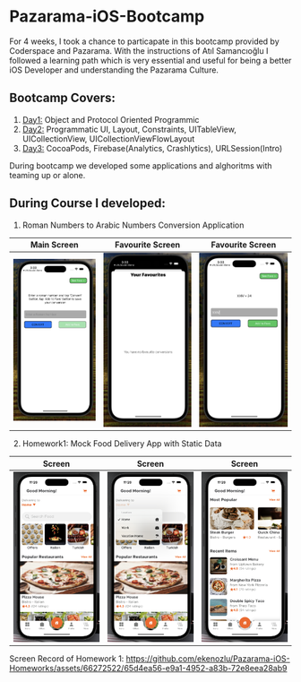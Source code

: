 # Pazarama-iOS-Bootcamp
For 4 weeks, I took a chance to particapate in this bootcamp provided by Coderspace and Pazarama. With the instructions of Atıl Samancıoğlu I followed a learning path which is very essential and useful for being a better iOS Developer and understanding the Pazarama Culture.

## Bootcamp Covers:
1. [Day1:](https://github.com/ekenozlu/Pazarama-iOS-Bootcamp/tree/main/Day1) Object and Protocol Oriented Programmic
2. [Day2:](https://github.com/ekenozlu/Pazarama-iOS-Bootcamp/tree/main/Day2) Programmatic UI, Layout, Constraints, UITableView, UICollectionView, UICollectionViewFlowLayout
3. [Day3:](https://github.com/ekenozlu/Pazarama-iOS-Bootcamp/tree/main/Day3) CocoaPods, Firebase(Analytics, Crashlytics), URLSession(Intro)

During bootcamp we developed some applications and alghoritms with teaming up or alone.
## During Course I developed:
1. Roman Numbers to Arabic Numbers Conversion Application

| Main Screen | Favourite Screen | Favourite Screen |
| ----------- | ---------------- | ---------------- |
| ![Main Screen](https://github.com/ekenozlu/Pazarama-iOS-Bootcamp/blob/main/Day1/RomanToIntegerApp/GitImages/image1.png "Main Screen") | ![Favourite Screen](https://github.com/ekenozlu/Pazarama-iOS-Bootcamp/blob/main/Day1/RomanToIntegerApp/GitImages/image2.png "Favourite Screen") | ![Favourite Screen](https://github.com/ekenozlu/Pazarama-iOS-Bootcamp/blob/main/Day1/RomanToIntegerApp/GitImages/image3.png "Favourite Screen") |

2. Homework1: Mock Food Delivery App with Static Data

| Screen | Screen | Screen |
| ------ | ------ | ------ |
| ![Screen](https://github.com/ekenozlu/Pazarama-iOS-Homeworks/blob/main/Homework1/GitImages/screen1.png "Screen") | ![Screen](https://github.com/ekenozlu/Pazarama-iOS-Homeworks/blob/main/Homework1/GitImages/screen2.png "Screen") | ![Screen](https://github.com/ekenozlu/Pazarama-iOS-Homeworks/blob/main/Homework1/GitImages/screen3.png "Screen") |

Screen Record of Homework 1: https://github.com/ekenozlu/Pazarama-iOS-Homeworks/assets/66272522/65d4ea56-e9a1-4952-a83b-72e8eea28ab9

